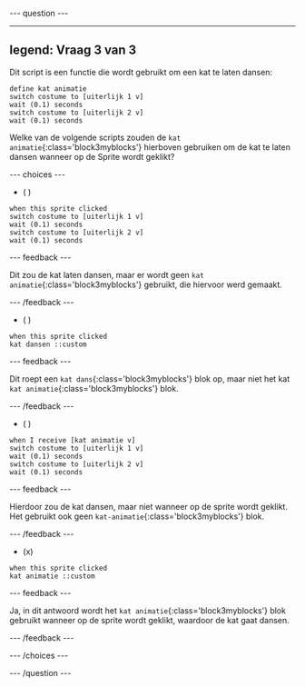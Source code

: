 
--- question ---

---
legend: Vraag 3 van 3
---

Dit script is een functie die wordt gebruikt om een kat te laten dansen:

```blocks3
define kat animatie
switch costume to [uiterlijk 1 v]
wait (0.1) seconds
switch costume to [uiterlijk 2 v]
wait (0.1) seconds
```

Welke van de volgende scripts zouden de `kat animatie`{:class='block3myblocks'} hierboven gebruiken om de kat te laten dansen wanneer op de Sprite wordt geklikt?

--- choices ---

- ( )

```blocks3
when this sprite clicked
switch costume to [uiterlijk 1 v]
wait (0.1) seconds
switch costume to [uiterlijk 2 v]
wait (0.1) seconds
```

  --- feedback ---

  Dit zou de kat laten dansen, maar er wordt geen `kat animatie`{:class='block3myblocks'} gebruikt, die hiervoor werd gemaakt.

  --- /feedback ---

- ( )

```blocks3
when this sprite clicked
kat dansen ::custom
```

  --- feedback ---

  Dit roept een `kat dans`{:class='block3myblocks'} blok op, maar niet het kat `kat animatie`{:class='block3myblocks'} blok.

  --- /feedback ---

- ( )

```blocks3
when I receive [kat animatie v]
switch costume to [uiterlijk 1 v]
wait (0.1) seconds
switch costume to [uiterlijk 2 v]
wait (0.1) seconds
```

  --- feedback ---

  Hierdoor zou de kat dansen, maar niet wanneer op de sprite wordt geklikt. Het gebruikt ook geen `kat-animatie`{:class='block3myblocks'} blok.

  --- /feedback ---

- (x)

```blocks3
when this sprite clicked
kat animatie ::custom
```

  --- feedback ---

Ja, in dit antwoord wordt het `kat animatie`{:class='block3myblocks'} blok gebruikt wanneer op de sprite wordt geklikt, waardoor de kat gaat dansen.

  --- /feedback ---

--- /choices ---

--- /question ---
